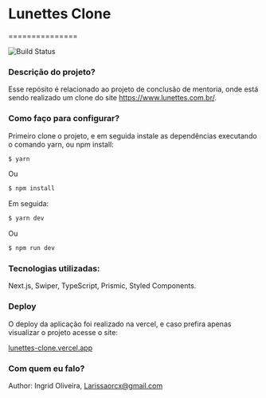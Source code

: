 
# Lunettes Clone 

===============

![Build Status](https://camo.githubusercontent.com/e408df6d87efd76aa1954efeb0ca147fa1643154b596d97b5c4f138603560c74/687474703a2f2f696d672e736869656c64732e696f2f7374617469632f76313f6c6162656c3d535441545553266d6573736167653d454d253230444553454e564f4c56494d454e544f26636f6c6f723d524544267374796c653d666f722d7468652d6261646765)

### Descrição do projeto?

Esse repósito é relacionado ao projeto de conclusão de mentoria, onde está sendo realizado 
um clone do site https://www.lunettes.com.br/.

### Como faço para configurar?

Primeiro clone o projeto, e em seguida instale as dependências executando o comando yarn, 
ou npm install:


```bash
$ yarn
```

Ou

```bash
$ npm install
```

Em seguida:

```bash
$ yarn dev
```

Ou

```bash
$ npm run dev
```

### Tecnologias utilizadas:

Next.js, Swiper, TypeScript, Prismic, Styled Components.

### Deploy

O deploy da aplicação foi realizado na vercel, e caso prefira apenas visualizar o projeto acesse o site:

[lunettes-clone.vercel.app](lunettes-clone.vercel.app)

### Com quem eu falo?

Author: Ingrid Oliveira, Larissaorcx@gmail.com
